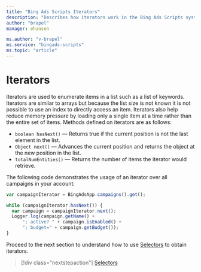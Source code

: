 ```yaml
---
title: "Bing Ads Scripts Iterators"
description: "Describes how iterators work in the Bing Ads Scripts system."
author: "brapel"
manager: ehansen

ms.author: "v-brapel"
ms.service: "bingads-scripts"
ms.topic: "article"
---
```


# Iterators

Iterators are used to enumerate items in a list such as a list of keywords. Iterators are similar to arrays but because the list size is not known it is not possible to use an index to directly access an item. Iterators also help reduce memory pressure by loading only a single item at a time rather than the entire set of items.  Methods defined on iterators are as follows:

- <code>boolean hasNext()</code> &mdash; Returns true if the current position is not the last element in the list.
- <code>Object next()</code> &mdash; Advances the current position and returns the object at the new position in the list.
- <code>totalNumEntities()</code> &mdash; Returns the number of items the iterator would retrieve.

The following code demonstrates the usage of an iterator over all campaigns in your account:

```javascript
var campaignIterator = BingAdsApp.campaigns().get();

while (campaignIterator.hasNext()) {
  var campaign = campaignIterator.next();
  Logger.log(campaign.getName() +
      "; active? " + campaign.isEnabled() +
      "; budget=" + campaign.getBudget());
}
```

Proceed to the next section to understand how to use [Selectors](./selectors.md) to obtain iterators.
> [!div class="nextstepaction"]
> [Selectors](./selectors.md)